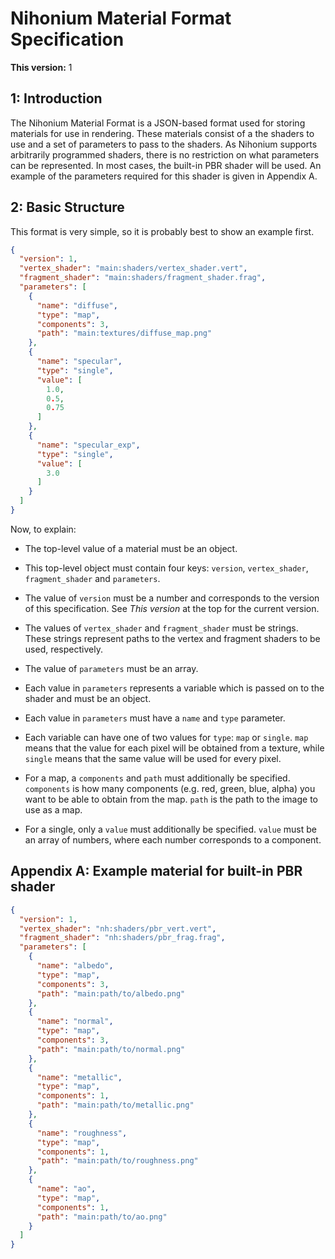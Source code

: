 # Nihonium Material Format Specification

**This version:** 1

## 1: Introduction

The Nihonium Material Format is a JSON-based format used for storing materials for use in rendering.
These materials consist of a the shaders to use and a set of parameters to pass to the shaders.
As Nihonium supports arbitrarily programmed shaders, there is no restriction on what parameters can be represented.
In most cases, the built-in PBR shader will be used. An example of the parameters required for this shader is given in Appendix A.

## 2: Basic Structure

This format is very simple, so it is probably best to show an example first.
```json
{
  "version": 1,
  "vertex_shader": "main:shaders/vertex_shader.vert",
  "fragment_shader": "main:shaders/fragment_shader.frag",
  "parameters": [
    {
      "name": "diffuse",
      "type": "map",
      "components": 3,
      "path": "main:textures/diffuse_map.png"
    },
    {
      "name": "specular",
      "type": "single",
      "value": [
        1.0,
        0.5,
        0.75
      ]
    },
    {
      "name": "specular_exp",
      "type": "single",
      "value": [
        3.0
      ]
    }
  ]
}
```

Now, to explain:
* The top-level value of a material must be an object.
* This top-level object must contain four keys: `version`, `vertex_shader`, `fragment_shader` and `parameters`.
* The value of `version` must be a number and corresponds to the version of this specification. See *This version* at the top for the current version. 
* The values of `vertex_shader` and `fragment_shader` must be strings. These strings represent paths to the vertex and fragment shaders to be used, respectively.

* The value of `parameters` must be an array.
* Each value in `parameters` represents a variable which is passed on to the shader and must be an object.
* Each value in `parameters` must have a `name` and `type` parameter.
* Each variable can have one of two values for `type`: `map` or `single`. `map` means that the value for each pixel will be obtained from a texture, while `single` means that the same value will be used for every pixel.
* For a map, a `components` and `path` must additionally be specified. `components` is how many components (e.g. red, green, blue, alpha) you want to be able to obtain from the map. `path` is the path to the image to use as a map.
* For a single, only a `value` must additionally be specified. `value` must be an array of numbers, where each number corresponds to a component.

## Appendix A: Example material for built-in PBR shader

```json
{
  "version": 1,
  "vertex_shader": "nh:shaders/pbr_vert.vert",
  "fragment_shader": "nh:shaders/pbr_frag.frag",
  "parameters": [
    {
      "name": "albedo",
      "type": "map",
      "components": 3,
      "path": "main:path/to/albedo.png"
    },
    {
      "name": "normal",
      "type": "map",
      "components": 3,
      "path": "main:path/to/normal.png"
    },
    {
      "name": "metallic",
      "type": "map",
      "components": 1,
      "path": "main:path/to/metallic.png"
    },
    {
      "name": "roughness",
      "type": "map",
      "components": 1,
      "path": "main:path/to/roughness.png"
    },
    {
      "name": "ao",
      "type": "map",
      "components": 1,
      "path": "main:path/to/ao.png"
    }
  ]
}
```
